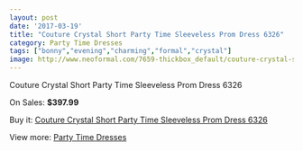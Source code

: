 ```yaml
---
layout: post
date: '2017-03-19'
title: "Couture Crystal Short Party Time Sleeveless Prom Dress 6326"
category: Party Time Dresses
tags: ["bonny","evening","charming","formal","crystal"]
image: http://www.neoformal.com/7659-thickbox_default/couture-crystal-short-party-time-sleeveless-prom-dress-6326.jpg
---
```

Couture Crystal Short Party Time Sleeveless Prom Dress 6326

On Sales: **$397.99**
<a href="https://www.neoformal.com/en/party-time-dresses/2714-couture-crystal-short-party-time-sleeveless-prom-dress-6326.html"><amp-img layout="responsive" width="600" height="600" src="//www.neoformal.com/7659-thickbox_default/couture-crystal-short-party-time-sleeveless-prom-dress-6326.jpg" alt="Couture Crystal Short Party Time Sleeveless Prom Dress 6326 0" /></a>
<a href="https://www.neoformal.com/en/party-time-dresses/2714-couture-crystal-short-party-time-sleeveless-prom-dress-6326.html"><amp-img layout="responsive" width="600" height="600" src="//www.neoformal.com/7660-thickbox_default/couture-crystal-short-party-time-sleeveless-prom-dress-6326.jpg" alt="Couture Crystal Short Party Time Sleeveless Prom Dress 6326 1" /></a>
<a href="https://www.neoformal.com/en/party-time-dresses/2714-couture-crystal-short-party-time-sleeveless-prom-dress-6326.html"><amp-img layout="responsive" width="600" height="600" src="//www.neoformal.com/7661-thickbox_default/couture-crystal-short-party-time-sleeveless-prom-dress-6326.jpg" alt="Couture Crystal Short Party Time Sleeveless Prom Dress 6326 2" /></a>
<a href="https://www.neoformal.com/en/party-time-dresses/2714-couture-crystal-short-party-time-sleeveless-prom-dress-6326.html"><amp-img layout="responsive" width="600" height="600" src="//www.neoformal.com/7662-thickbox_default/couture-crystal-short-party-time-sleeveless-prom-dress-6326.jpg" alt="Couture Crystal Short Party Time Sleeveless Prom Dress 6326 3" /></a>
<a href="https://www.neoformal.com/en/party-time-dresses/2714-couture-crystal-short-party-time-sleeveless-prom-dress-6326.html"><amp-img layout="responsive" width="600" height="600" src="//www.neoformal.com/7663-thickbox_default/couture-crystal-short-party-time-sleeveless-prom-dress-6326.jpg" alt="Couture Crystal Short Party Time Sleeveless Prom Dress 6326 4" /></a>

Buy it: [Couture Crystal Short Party Time Sleeveless Prom Dress 6326](https://www.neoformal.com/en/party-time-dresses/2714-couture-crystal-short-party-time-sleeveless-prom-dress-6326.html "Couture Crystal Short Party Time Sleeveless Prom Dress 6326")

View more: [Party Time Dresses](https://www.neoformal.com/en/25-party-time-dresses "Party Time Dresses")